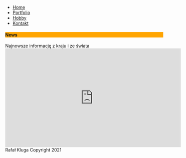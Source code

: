 

<html lang="pl">

<head>
<meta charset="utf-8"/>
<title> 
    <h3 style="background-color: orange;">Witam na mojej stronie</h3>
    </title>
    <link href="/css/home.css" rel="stylesheet" type="text/css">
  </head>
 <body>
  
<ul>
  <li><a href="index.html">Home</a></li>
  <li><a href="newsy.html">Portfolio</a></li>
  <li><a href="hobby.html">Hobby</a></li>
  <li><a href="kontakt.html">Kontakt</a></li>
</ul>
</nav>
<section></section>
<aside>
<h4 style="background-color: orange;">News</h4>
Najnowsze informację z kraju i ze świata</aside>

<iframe width="560" height="315" src="https://www.youtube.com/embed/fn3KWM1kuAw" frameborder="0" allow="accelerometer; autoplay; clipboard-write; encrypted-media; gyroscope; picture-in-picture" allowfullscreen></iframe>


<footer>
  Rafał Kluga 
  Copyright 2021
</footer>
</body>
</html>

